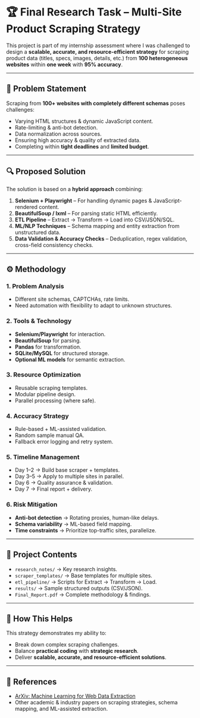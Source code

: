 # 🏆 Final Research Task – Multi-Site Product Scraping Strategy

This project is part of my internship assessment where I was challenged to design a **scalable, accurate, and resource-efficient strategy** for scraping product data (titles, specs, images, details, etc.) from **100 heterogeneous websites** within **one week** with **95% accuracy**.

---

## 📌 Problem Statement
Scraping from **100+ websites with completely different schemas** poses challenges:
- Varying HTML structures & dynamic JavaScript content.
- Rate-limiting & anti-bot detection.
- Data normalization across sources.
- Ensuring high accuracy & quality of extracted data.
- Completing within **tight deadlines** and **limited budget**.

---

## 🔍 Proposed Solution
The solution is based on a **hybrid approach** combining:
1. **Selenium + Playwright** – For handling dynamic pages & JavaScript-rendered content.  
2. **BeautifulSoup / lxml** – For parsing static HTML efficiently.  
3. **ETL Pipeline** – Extract → Transform → Load into CSV/JSON/SQL.  
4. **ML/NLP Techniques** – Schema mapping and entity extraction from unstructured data.  
5. **Data Validation & Accuracy Checks** – Deduplication, regex validation, cross-field consistency checks.  

---

## ⚙️ Methodology

### 1. Problem Analysis
- Different site schemas, CAPTCHAs, rate limits.
- Need automation with flexibility to adapt to unknown structures.

### 2. Tools & Technology
- **Selenium/Playwright** for interaction.
- **BeautifulSoup** for parsing.
- **Pandas** for transformation.
- **SQLite/MySQL** for structured storage.
- **Optional ML models** for semantic extraction.

### 3. Resource Optimization
- Reusable scraping templates.
- Modular pipeline design.
- Parallel processing (where safe).

### 4. Accuracy Strategy
- Rule-based + ML-assisted validation.
- Random sample manual QA.
- Fallback error logging and retry system.

### 5. Timeline Management
- Day 1–2 → Build base scraper + templates.  
- Day 3–5 → Apply to multiple sites in parallel.  
- Day 6 → Quality assurance & validation.  
- Day 7 → Final report + delivery.  

### 6. Risk Mitigation
- **Anti-bot detection** → Rotating proxies, human-like delays.  
- **Schema variability** → ML-based field mapping.  
- **Time constraints** → Prioritize top-traffic sites, parallelize.  

---

## 📂 Project Contents
- `research_notes/` → Key research insights.  
- `scraper_templates/` → Base templates for multiple sites.  
- `etl_pipeline/` → Scripts for Extract → Transform → Load.  
- `results/` → Sample structured outputs (CSV/JSON).  
- `Final_Report.pdf` → Complete methodology & findings.  

---

## 🚀 How This Helps
This strategy demonstrates my ability to:
- Break down complex scraping challenges.  
- Balance **practical coding** with **strategic research**.  
- Deliver **scalable, accurate, and resource-efficient solutions**.  

---

## 📖 References
- [ArXiv: Machine Learning for Web Data Extraction](https://arxiv.org/abs/2201.02896)  
- Other academic & industry papers on scraping strategies, schema mapping, and ML-assisted extraction.
